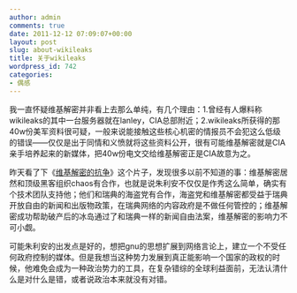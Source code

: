 ```yaml
---
author: admin
comments: true
date: 2011-12-12 07:09:07+00:00
layout: post
slug: about-wikileaks
title: 关于wikileaks
wordpress_id: 742
categories:
- 偶感
---
```


我一直怀疑维基解密并非看上去那么单纯，有几个理由：1.曾经有人爆料称wikileaks的其中一台服务器就在lanley，CIA总部附近；2.wikileaks所获得的那40w份美军资料很可疑，一般来说能接触这些核心机密的情报员不会犯这么低级的错误——仅仅是出于同情和义愤就将这些资料公开，很有可能维基解密就是CIA亲手培养起来的新媒体，把40w份电文交给维基解密正是CIA故意为之。

昨天看了下《[维基解密的抗争](http://yyets.com/showresource-movie-5786.html)》这个片子，发现很多以前不知道的事：维基解密居然和顶级黑客组织chaos有合作，也就是说朱利安不仅仅是作秀这么简单，确实有个技术团队支持他；他们和瑞典的海盗党有合作，海盗党和维基解密都受益于瑞典开放自由的新闻和出版物政策，在瑞典网络的内容政府是不做任何管控的；维基解密成功帮助破产后的冰岛通过了和瑞典一样的新闻自由法案，维基解密的影响力不可小觑。

可能朱利安的出发点是好的，想把gnu的思想扩展到网络言论上，建立一个不受任何政府控制的媒体。但是我想当这种势力发展到真正能影响一个国家的政权的时候，他难免会成为一种政治势力的工具，在复杂错综的全球利益面前，无法认清什么是对什么是错，或者说政治本来就没有对错。

